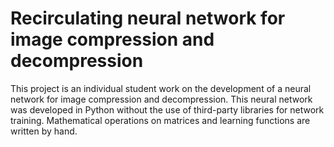 Recirculating neural network for image compression and decompression
======================================================================

This project is an individual student work on the development of a neural network for image compression and decompression. 
This neural network was developed in Python without the use of third-party libraries for network training. 
Mathematical operations on matrices and learning functions are written by hand.
